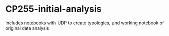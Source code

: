 # CP255-initial-analysis
Includes notebooks with UDP to create typologies, and working notebook of original data analysis
